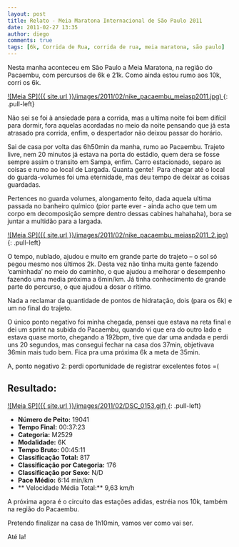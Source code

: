 ```yaml
---
layout: post
title: Relato - Meia Maratona Internacional de São Paulo 2011
date: 2011-02-27 13:35
author: diego
comments: true
tags: [6k, Corrida de Rua, corrida de rua, meia maratona, são paulo]
---
```

Nesta manha aconteceu em São Paulo a Meia Maratona, na região do Pacaembu, com percursos de 6k e 21k. Como ainda estou rumo aos 10k, corri os 6k.

<a href="/images/2011/02/nike_pacaembu_meiasp2011.jpg">
![Meia SP]({{ site.url }}/images/2011/02/nike_pacaembu_meiasp2011.jpg)
</a>
{: .pull-left}

Não sei se foi à ansiedade para a corrida, mas a ultima noite foi bem difícil para dormir, fora aquelas acordadas no meio da noite pensando que já esta atrasado pra corrida, enfim, o despertador não deixou passar do horário.

Sai de casa por volta das 6h50min da manha, rumo ao Pacaembu. Trajeto livre, nem 20 minutos já estava na porta do estádio, quem dera se fosse sempre assim o transito em Sampa, enfim. Carro estacionado, separo as coisas e rumo ao local de Largada. Quanta gente!  Para chegar até o local do guarda-volumes foi uma eternidade, mas deu tempo de deixar as coisas guardadas.

Pertences no guarda volumes, alongamento feito, dada aquela ultima passada no banheiro químico (pior parte ever - ainda acho que tem um corpo em decomposição sempre dentro dessas cabines hahahaha), bora se juntar a multidão para a largada.

<a href="/images/2011/02/nike_pacaembu_meiasp2011_2.jpg">
![Meia SP]({{ site.url }}/images/2011/02/nike_pacaembu_meiasp2011_2.jpg)
</a>
{: .pull-left}

O tempo, nublado, ajudou e muito em grande parte do trajeto – o sol só pegou mesmo nos últimos 2k. Desta vez não tinha muita gente fazendo ‘caminhada’ no meio do caminho, o que ajudou a melhorar o desempenho fazendo uma media próxima a 6min/km. Já tinha conhecimento de grande parte do percurso, o que ajudou a dosar o rítimo.

Nada a reclamar da quantidade de pontos de hidratação, dois (para os 6k) e um no final do trajeto.

O único ponto negativo foi minha chegada, pensei que estava na reta final e dei um sprint na subida do Pacaembu, quando vi que era do outro lado e estava quase morto, chegando a 192bpm, tive que dar uma andada e perdi uns 20 segundos, mas consegui fechar na casa dos 37min, objetivava 36min mais tudo bem. Fica pra uma próxima 6k a meta de 35min.

A, ponto negativo 2: perdi oportunidade de registrar excelentes fotos =(

## Resultado:

<a href="/images/2011/02/DSC_0153_big.gif">
![Meia SP]({{ site.url }}/images/2011/02/DSC_0153.gif)
</a>
{: .pull-left}

* **Número de Peito:** 19041
* **Tempo Final:** 00:37:23
* **Categoria:** M2529
* **Modalidade:** 6K
* **Tempo Bruto:** 00:45:11
* **Classificação Total:** 817
* **Classificação por Categoria:** 176
* **Classificação por Sexo:** N/D
* **Pace Médio:** 6:14 min/km
* ** Velocidade Média Total:** 9,63 km/h

A próxima agora é o circuito das estações adidas, estréia nos 10k, também na região do Pacaembu.

Pretendo finalizar na casa de 1h10min, vamos ver como vai ser.

Até la!
